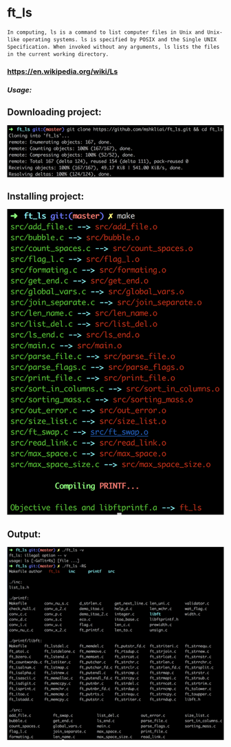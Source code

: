 # ft_ls
`In computing, ls is a command to list computer files in Unix and Unix-like operating systems. ls is specified by POSIX and the Single UNIX Specification. When invoked without any arguments, ls lists the files in the current working directory.`
### <https://en.wikipedia.org/wiki/Ls>
### ***Usage:***

## **Downloading project:**
![Downloading project:](https://github.com/mshkliai/ft_ls/raw/master/screenshots/download.png)
## **Installing project:**
![Installing project:](https://github.com/mshkliai/ft_ls/raw/master/screenshots/installing.png)
## **Output:**
![Output:](https://github.com/mshkliai/ft_ls/raw/master/screenshots/output.png)
